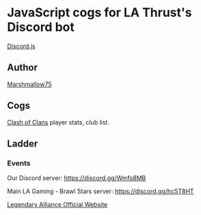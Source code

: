 # JavaScript cogs for LA Thrust's Discord bot

[Discord.js](https://discord.js.org/#/)

## Author
[Marshmallow75](https://github.com/Marshmallow75)

## Cogs

[Clash of Clans](https://clashofclans.com/) player stats, club list.

## Ladder

### Events

Our Discord server: https://discord.gg/Wmfs8MB

Main LA Gaming - Brawl Stars server: https://discord.gg/hc5T8HT

[Legendary Alliance Official Website](http://legendaryalliancegaming.com/)



